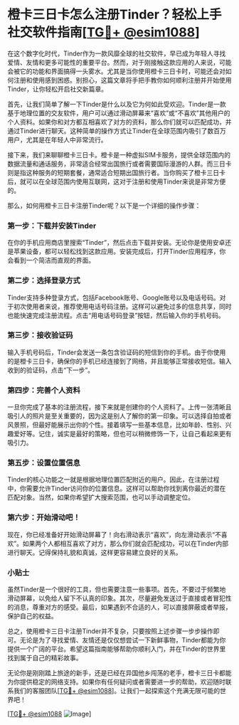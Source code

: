 # 橙卡三日卡怎么注册Tinder？轻松上手社交软件指南[[TG💪+ @esim1088](https://t.me/s/esim1088)]

在这个数字化时代，Tinder作为一款风靡全球的社交软件，早已成为年轻人寻找爱情、友情和更多可能性的重要平台。然而，对于刚接触这款应用的人来说，可能会被它的功能和界面搞得一头雾水。尤其是当你使用橙卡三日卡时，可能还会对如何注册和使用感到困惑。别担心，这篇文章将手把手教你如何顺利注册并开始使用Tinder，让你轻松开启社交新篇章。

首先，让我们简单了解一下Tinder是什么以及它为何如此受欢迎。Tinder是一款基于地理位置的交友软件，用户可以通过滑动屏幕来“喜欢”或“不喜欢”其他用户的个人资料。如果你和对方都互相喜欢了对方的资料，那么你们就可以匹配成功，并通过Tinder进行聊天。这种简单的操作方式让Tinder在全球范围内吸引了数百万用户，尤其是在年轻人中非常流行。

接下来，我们来聊聊橙卡三日卡。橙卡是一种虚拟SIM卡服务，提供全球范围内的数据流量和通话服务，非常适合经常出国旅行或者需要国际漫游的人群。而三日卡则是指这种服务的短期套餐，通常适合短期出国旅行者。当你购买了橙卡三日卡后，就可以在全球范围内使用互联网，这对于注册和使用Tinder来说是非常方便的。

那么，如何用橙卡三日卡注册Tinder呢？以下是一个详细的操作步骤：

### 第一步：下载并安装Tinder

在你的手机应用商店里搜索“Tinder”，然后点击下载并安装。无论你是使用安卓还是苹果设备，都可以轻松找到这款应用。安装完成后，打开Tinder应用程序，你会看到一个简洁而直观的界面。

### 第二步：选择登录方式

Tinder支持多种登录方式，包括Facebook账号、Google账号以及电话号码。对于初次使用者来说，推荐使用电话号码注册。这样可以避免过多的信息共享，同时也能快速完成注册流程。点击“用电话号码登录”按钮，然后输入你的手机号码。

### 第三步：接收验证码

输入手机号码后，Tinder会发送一条包含验证码的短信到你的手机。由于你使用的是橙卡三日卡，确保你的手机已经连接到了网络，并且能够正常接收短信。输入收到的验证码，点击“下一步”。

### 第四步：完善个人资料

一旦你完成了基本的注册流程，接下来就是创建你的个人资料了。上传一张清晰且吸引人的照片是至关重要的，因为这是别人了解你的第一印象。可以选择自拍或者风景照，但最好能展示出你的个性。接着填写一些基本信息，比如年龄、性别、兴趣爱好等。记住，诚实是最好的策略，但也可以稍微修饰一下，让自己看起来更有吸引力。

### 第五步：设置位置信息

Tinder的核心功能之一就是根据地理位置匹配附近的用户。因此，在注册过程中，你需要允许Tinder访问你的位置信息。这样可以帮助你找到离你最近的潜在匹配对象。当然，如果你希望扩大搜索范围，也可以手动调整定位。

### 第六步：开始滑动吧！

现在，你已经准备好开始滑动屏幕了！向右滑动表示“喜欢”，向左滑动表示“不喜欢”。如果两个人都相互喜欢了对方，那么你们就会匹配成功，可以在Tinder内部进行聊天。记得保持礼貌和真诚，这样更容易建立良好的关系。

### 小贴士

虽然Tinder是一个很好的工具，但也需要注意一些事项。首先，不要过于频繁地滑动屏幕，以免给人留下不认真的印象。其次，尽量避免发送过于直接或者冒犯性的消息，尊重对方的感受。最后，如果遇到不合适的人，可以直接屏蔽或者举报，保护自己的权益。

总之，使用橙卡三日卡注册Tinder并不复杂，只要按照上述步骤一步步操作即可。无论是为了寻找爱情、友情还是仅仅想尝试一下新鲜事物，Tinder都能为你提供一个广阔的平台。希望这篇指南能够帮助你顺利入门，并在Tinder的世界里找到属于自己的精彩故事。

无论你是刚刚踏上旅途的新手，还是已经在异国他乡闯荡的老手，橙卡三日卡都能为你提供稳定的网络支持。如果你有任何疑问或者需要进一步的帮助，欢迎随时联系我们的客服团队[[TG💪+ @esim1088](https://t.me/s/esim1088)]。让我们一起探索这个充满无限可能的世界吧！

[[TG💪+ @esim1088](https://t.me/s/esim1088) ![Image](https://i.postimg.cc/4NQfJmqS/Snipaste-2025-05-13-00-14-12.png)]